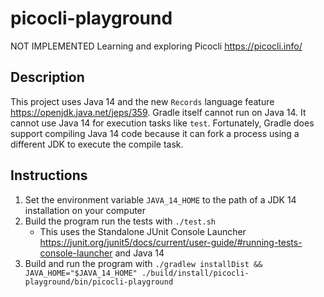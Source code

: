 # picocli-playground

NOT IMPLEMENTED Learning and exploring Picocli <https://picocli.info/>

## Description

This project uses Java 14 and the new `Records` language feature <https://openjdk.java.net/jeps/359>. Gradle itself 
cannot run on Java 14. It cannot use Java 14 for execution tasks like `test`. Fortunately, Gradle does support compiling
Java 14 code because it can fork a process using a different JDK to execute the compile task.

## Instructions

1. Set the environment variable `JAVA_14_HOME` to the path of a JDK 14 installation on your computer
1. Build the program run the tests with `./test.sh`
    * This uses the Standalone JUnit Console Launcher <https://junit.org/junit5/docs/current/user-guide/#running-tests-console-launcher>
      and Java 14
1. Build and run the program with `./gradlew installDist && JAVA_HOME="$JAVA_14_HOME" ./build/install/picocli-playground/bin/picocli-playground`